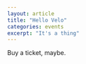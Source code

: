 ```yaml
---
layout: article
title: "Hello Velo"
categories: events
excerpt: "It's a thing"
---
```


Buy a ticket, maybe.

